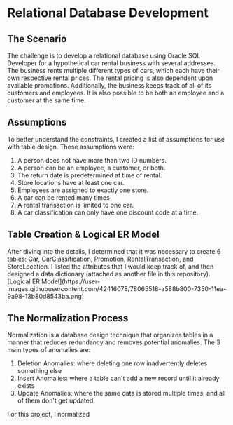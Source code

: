 <h1> Relational Database Development </h1>
<h2> The Scenario </h2>
The challenge is to develop a relational database using Oracle SQL Developer for a hypothetical car rental business with several addresses. The business rents multiple different types of cars, which each have their own respective rental prices. The rental pricing is also dependent upon available promotions. Additionally, the business keeps track of all of its customers and employees. It is also possible to be both an employee and a customer at the same time.
<h2> Assumptions </h2>
To better understand the constraints, I created a list of assumptions for use with table design. These assumptions were:
<ol>
  <li> A person does not have more than two ID numbers. </li>
  <li> A person can be an employee, a customer, or both.</li>
  <li> The return date is predetermined at time of rental. </li>
  <li> Store locations have at least one car.</li>
  <li> Employees are assigned to exactly one store.</li>
  <li> A car can be rented many times</li>
  <li> A rental transaction is limited to one car.  </li>
  <li> A car classification can only have one discount code at a time. </li>
</ol>
<h2> Table Creation & Logical ER Model </h2>
After diving into the details, I determined that it was necessary to create 6 tables: Car, CarClassification, Promotion, RentalTransaction, and StoreLocation. I listed the attributes that I would keep track of, and then designed a data dictionary (attached as another file in this repository). 
[Logical ER Model](https://user-images.githubusercontent.com/42416078/78065518-a588b800-7350-11ea-9a98-13b80d8543ba.png)
<h2> The Normalization Process </h2>
Normalization is a database design technique that organizes tables in a manner that reduces redundancy and removes potential anomalies. The 3 main types of anomalies are:
<ol>
  <li> Deletion Anomalies: where deleting one row inadvertently deletes something else </li>
  <li> Insert Anomalies: where a table can't add a new record until it already exists </li>
  <li> Update Anomalies: where the same data is stored multiple times, and all of them don't get updated </li>
</ol>
For this project, I normalized 
